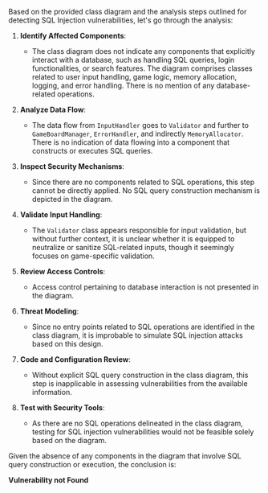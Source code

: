 Based on the provided class diagram and the analysis steps outlined for detecting SQL Injection vulnerabilities, let's go through the analysis:

1. **Identify Affected Components**: 
   - The class diagram does not indicate any components that explicitly interact with a database, such as handling SQL queries, login functionalities, or search features. The diagram comprises classes related to user input handling, game logic, memory allocation, logging, and error handling. There is no mention of any database-related operations.

2. **Analyze Data Flow**:
   - The data flow from `InputHandler` goes to `Validator` and further to `GameBoardManager`, `ErrorHandler`, and indirectly `MemoryAllocator`. There is no indication of data flowing into a component that constructs or executes SQL queries.

3. **Inspect Security Mechanisms**:
   - Since there are no components related to SQL operations, this step cannot be directly applied. No SQL query construction mechanism is depicted in the diagram.

4. **Validate Input Handling**:
   - The `Validator` class appears responsible for input validation, but without further context, it is unclear whether it is equipped to neutralize or sanitize SQL-related inputs, though it seemingly focuses on game-specific validation.

5. **Review Access Controls**:
   - Access control pertaining to database interaction is not presented in the diagram. 

6. **Threat Modeling**:
   - Since no entry points related to SQL operations are identified in the class diagram, it is improbable to simulate SQL injection attacks based on this design.

7. **Code and Configuration Review**:
   - Without explicit SQL query construction in the class diagram, this step is inapplicable in assessing vulnerabilities from the available information.

8. **Test with Security Tools**:
   - As there are no SQL operations delineated in the class diagram, testing for SQL injection vulnerabilities would not be feasible solely based on the diagram.

Given the absence of any components in the diagram that involve SQL query construction or execution, the conclusion is:

**Vulnerability not Found**